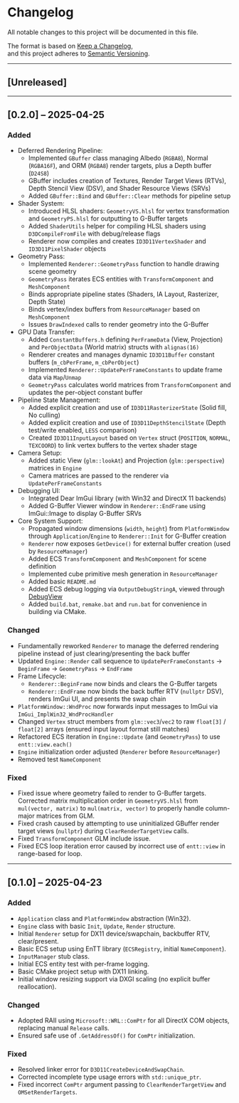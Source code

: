 # Changelog

All notable changes to this project will be documented in this file.

The format is based on [Keep a Changelog](https://keepachangelog.com/en/1.1.0/),  
and this project adheres to [Semantic Versioning](https://semver.org/).

---

## [Unreleased]

---

## [0.2.0] – 2025-04-25

### Added

- Deferred Rendering Pipeline:
  - Implemented `GBuffer` class managing Albedo (`RGBA8`), Normal (`RGBA16F`), and ORM (`RGBA8`) render targets, plus a Depth buffer (`D24S8`)
  - GBuffer includes creation of Textures, Render Target Views (RTVs), Depth Stencil View (DSV), and Shader Resource Views (SRVs)
  - Added `GBuffer::Bind` and `GBuffer::Clear` methods for pipeline setup
- Shader System:
  - Introduced HLSL shaders: `GeometryVS.hlsl` for vertex transformation and `GeometryPS.hlsl` for outputting to G-Buffer targets
  - Added `ShaderUtils` helper for compiling HLSL shaders using `D3DCompileFromFile` with debug/release flags
  - Renderer now compiles and creates `ID3D11VertexShader` and `ID3D11PixelShader` objects
- Geometry Pass:
  - Implemented `Renderer::GeometryPass` function to handle drawing scene geometry
  - `GeometryPass` iterates ECS entities with `TransformComponent` and `MeshComponent`
  - Binds appropriate pipeline states (Shaders, IA Layout, Rasterizer, Depth State)
  - Binds vertex/index buffers from `ResourceManager` based on `MeshComponent`
  - Issues `DrawIndexed` calls to render geometry into the G-Buffer
- GPU Data Transfer:
  - Added `ConstantBuffers.h` defining `PerFrameData` (View, Projection) and `PerObjectData` (World matrix) structs with `alignas(16)`
  - Renderer creates and manages dynamic `ID3D11Buffer` constant buffers (`m_cbPerFrame`, `m_cbPerObject`)
  - Implemented `Renderer::UpdatePerFrameConstants` to update frame data via `Map`/`Unmap`
  - `GeometryPass` calculates world matrices from `TransformComponent` and updates the per-object constant buffer
- Pipeline State Management:
  - Added explicit creation and use of `ID3D11RasterizerState` (Solid fill, No culling)
  - Added explicit creation and use of `ID3D11DepthStencilState` (Depth test/write enabled, `LESS` comparison)
  - Created `ID3D11InputLayout` based on `Vertex` struct (`POSITION`, `NORMAL`, `TEXCOORD`) to link vertex buffers to the vertex shader stage
- Camera Setup:
  - Added static View (`glm::lookAt`) and Projection (`glm::perspective`) matrices in `Engine`
  - Camera matrices are passed to the renderer via `UpdatePerFrameConstants`
- Debugging UI:
  - Integrated Dear ImGui library (with Win32 and DirectX 11 backends)
  - Added G-Buffer Viewer window in `Renderer::EndFrame` using ImGui::Image to display G-Buffer SRVs
- Core System Support:
  - Propagated window dimensions (`width`, `height`) from `PlatformWindow` through `Application`/`Engine` to `Renderer::Init` for G-Buffer creation
  - `Renderer` now exposes `GetDevice()` for external buffer creation (used by `ResourceManager`)
  - Added ECS `TransformComponent` and `MeshComponent` for scene definition
  - Implemented cube primitive mesh generation in `ResourceManager`
  - Added basic `README.md`
  - Added ECS debug logging via `OutputDebugStringA`, viewed through [DebugView](https://learn.microsoft.com/en-us/sysinternals/downloads/debugview)
  - Added `build.bat`, `remake.bat` and `run.bat` for convenience in building via CMake.

### Changed

- Fundamentally reworked `Renderer` to manage the deferred rendering pipeline instead of just clearing/presenting the back buffer
- Updated `Engine::Render` call sequence to `UpdatePerFrameConstants` -> `BeginFrame` -> `GeometryPass` -> `EndFrame`
- Frame Lifecycle:
  - `Renderer::BeginFrame` now binds and clears the G-Buffer targets
  - `Renderer::EndFrame` now binds the back buffer RTV (`nullptr` DSV), renders ImGui UI, and presents the swap chain
- `PlatformWindow::WndProc` now forwards input messages to ImGui via `ImGui_ImplWin32_WndProcHandler`
- Changed `Vertex` struct members from `glm::vec3`/`vec2` to raw `float[3]` / `float[2]` arrays (ensured input layout format still matches)
- Refactored ECS iteration in `Engine::Update` (and `GeometryPass`) to use `entt::view.each()`
- `Engine` initialization order adjusted (`Renderer` before `ResourceManager`)
- Removed test `NameComponent`

### Fixed

- Fixed issue where geometry failed to render to G-Buffer targets. Corrected matrix multiplication order in `GeometryVS.hlsl` from `mul(vector, matrix)` to `mul(matrix, vector)` to properly handle column-major matrices from GLM.
- Fixed crash caused by attempting to use uninitialized GBuffer render target views (`nullptr`) during `ClearRenderTargetView` calls.
- Fixed `TransformComponent` GLM include issue.
- Fixed ECS loop iteration error caused by incorrect use of `entt::view` in range-based for loop.

---

## [0.1.0] – 2025-04-23

### Added

- `Application` class and `PlatformWindow` abstraction (Win32).
- `Engine` class with basic `Init`, `Update`, `Render` structure.
- Initial `Renderer` setup for DX11 device/swapchain, backbuffer RTV, clear/present.
- Basic ECS setup using EnTT library (`ECSRegistry`, initial `NameComponent`).
- `InputManager` stub class.
- Initial ECS entity test with per-frame logging.
- Basic CMake project setup with DX11 linking.
- Initial window resizing support via DXGI scaling (no explicit buffer reallocation).

### Changed

- Adopted RAII using `Microsoft::WRL::ComPtr` for all DirectX COM objects, replacing manual `Release` calls.
- Ensured safe use of `.GetAddressOf()` for `ComPtr` initialization.

### Fixed

- Resolved linker error for `D3D11CreateDeviceAndSwapChain`.
- Corrected incomplete type usage errors with `std::unique_ptr`.
- Fixed incorrect `ComPtr` argument passing to `ClearRenderTargetView` and `OMSetRenderTargets`.
